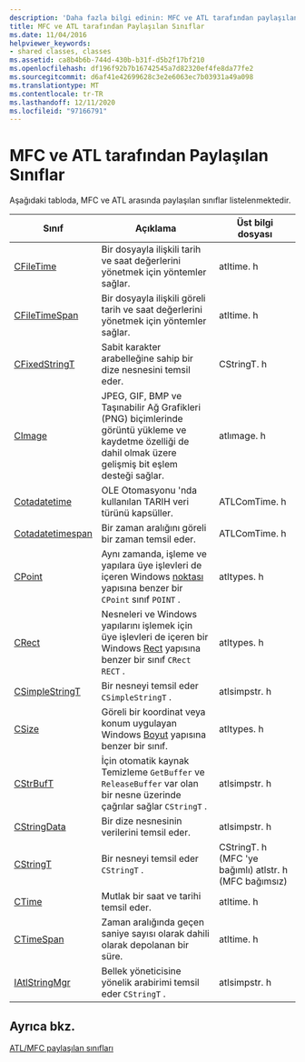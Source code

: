```yaml
---
description: 'Daha fazla bilgi edinin: MFC ve ATL tarafından paylaşılan sınıflar'
title: MFC ve ATL tarafından Paylaşılan Sınıflar
ms.date: 11/04/2016
helpviewer_keywords:
- shared classes, classes
ms.assetid: ca8b4b6b-744d-430b-b31f-d5b2f17bf210
ms.openlocfilehash: df196f92b7b16742545a7d82320ef4fe8da77fe2
ms.sourcegitcommit: d6af41e42699628c3e2e6063ec7b03931a49a098
ms.translationtype: MT
ms.contentlocale: tr-TR
ms.lasthandoff: 12/11/2020
ms.locfileid: "97166791"
---
```

# <a name="classes-shared-by-mfc-and-atl"></a>MFC ve ATL tarafından Paylaşılan Sınıflar

Aşağıdaki tabloda, MFC ve ATL arasında paylaşılan sınıflar listelenmektedir.

|Sınıf|Açıklama|Üst bilgi dosyası|
|-----------|-----------------|-----------------|
|[CFileTime](../../atl-mfc-shared/reference/cfiletime-class.md)|Bir dosyayla ilişkili tarih ve saat değerlerini yönetmek için yöntemler sağlar.|atltime. h|
|[CFileTimeSpan](../../atl-mfc-shared/reference/cfiletimespan-class.md)|Bir dosyayla ilişkili göreli tarih ve saat değerlerini yönetmek için yöntemler sağlar.|atltime. h|
|[CFixedStringT](../../atl-mfc-shared/reference/cfixedstringt-class.md)|Sabit karakter arabelleğine sahip bir dize nesnesini temsil eder.|CStringT. h|
|[CImage](../../atl-mfc-shared/reference/cimage-class.md)|JPEG, GIF, BMP ve Taşınabilir Ağ Grafikleri (PNG) biçimlerinde görüntü yükleme ve kaydetme özelliği de dahil olmak üzere gelişmiş bit eşlem desteği sağlar.|atlımage. h|
|[Cotadatetime](../../atl-mfc-shared/reference/coledatetime-class.md)|OLE Otomasyonu 'nda kullanılan TARIH veri türünü kapsüller.|ATLComTime. h|
|[Cotadatetimespan](../../atl-mfc-shared/reference/coledatetimespan-class.md)|Bir zaman aralığını göreli bir zaman temsil eder.|ATLComTime. h|
|[CPoint](../../atl-mfc-shared/reference/cpoint-class.md)|Aynı zamanda, işleme ve yapılara üye işlevleri de içeren Windows [noktası](/windows/win32/api/windef/ns-windef-point) yapısına benzer bir `CPoint` sınıf `POINT` .|atltypes. h|
|[CRect](../../atl-mfc-shared/reference/crect-class.md)|Nesneleri ve Windows yapılarını işlemek için üye işlevleri de içeren bir Windows [Rect](/windows/win32/api/windef/ns-windef-rect) yapısına benzer bir sınıf `CRect` `RECT` .|atltypes. h|
|[CSimpleStringT](../../atl-mfc-shared/reference/csimplestringt-class.md)|Bir nesneyi temsil eder `CSimpleStringT` .|atlsimpstr. h|
|[CSize](../../atl-mfc-shared/reference/csize-class.md)|Göreli bir koordinat veya konum uygulayan Windows [Boyut](/windows/win32/api/windef/ns-windef-size) yapısına benzer bir sınıf.|atltypes. h|
|[CStrBufT](../../atl-mfc-shared/reference/cstrbuft-class.md)|İçin otomatik kaynak Temizleme `GetBuffer` ve `ReleaseBuffer` var olan bir nesne üzerinde çağrılar sağlar `CStringT` .|atlsimpstr. h|
|[CStringData](../../atl-mfc-shared/reference/cstringdata-class.md)|Bir dize nesnesinin verilerini temsil eder.|atlsimpstr. h|
|[CStringT](../../atl-mfc-shared/reference/cstringt-class.md)|Bir nesneyi temsil eder `CStringT` .|CStringT. h (MFC 'ye bağımlı) atlstr. h (MFC bağımsız)|
|[CTime](../../atl-mfc-shared/reference/ctime-class.md)|Mutlak bir saat ve tarihi temsil eder.|atltime. h|
|[CTimeSpan](../../atl-mfc-shared/reference/ctimespan-class.md)|Zaman aralığında geçen saniye sayısı olarak dahili olarak depolanan bir süre.|atltime. h|
|[IAtlStringMgr](../../atl-mfc-shared/reference/iatlstringmgr-class.md)|Bellek yöneticisine yönelik arabirimi temsil eder `CStringT` .|atlsimpstr. h|

## <a name="see-also"></a>Ayrıca bkz.

[ATL/MFC paylaşılan sınıfları](../../atl-mfc-shared/atl-mfc-shared-classes.md)
